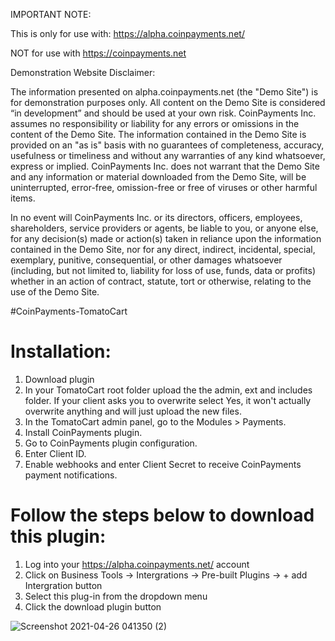 IMPORTANT NOTE:

This is only for use with: https://alpha.coinpayments.net/

NOT for use with https://coinpayments.net

Demonstration Website Disclaimer: 

The information presented on alpha.coinpayments.net (the "Demo Site") is for demonstration purposes only. All content on the Demo Site is considered “in development” and should be used at your own risk. CoinPayments Inc. assumes no responsibility or liability for any errors or omissions in the content of the Demo Site. The information contained in the Demo Site is provided on an "as is" basis with no guarantees of completeness, accuracy, usefulness or timeliness and without any warranties of any kind whatsoever, express or implied. CoinPayments Inc. does not warrant that the Demo Site and any information or material downloaded from the Demo Site, will be uninterrupted, error-free, omission-free or free of viruses or other harmful items.

In no event will CoinPayments Inc. or its directors, officers, employees, shareholders, service providers or agents, be liable to you, or anyone else, for any decision(s) made or action(s) taken in reliance upon the information contained in the Demo Site, nor for any direct, indirect, incidental, special, exemplary, punitive, consequential, or other damages whatsoever (including, but not limited to, liability for loss of use, funds, data or profits) whether in an action of contract, statute, tort or otherwise, relating to the use of the Demo Site.

#CoinPayments-TomatoCart

Installation:
=============

1.  Download plugin
2.  In your TomatoCart root folder upload the the admin, ext and includes folder. If your client asks you to overwrite select Yes, it won't actually overwrite anything and will just upload the new files. 
3.  In the TomatoCart admin panel, go to the Modules > Payments.
4.  Install CoinPayments plugin.
5.  Go to CoinPayments plugin configuration.
6.  Enter Client ID.
7.  Enable webhooks and enter Client Secret to receive CoinPayments payment notifications.

# Follow the steps below to download this plugin:
  
1. Log into your https://alpha.coinpayments.net/ account
2. Click on Business Tools -> Intergrations -> Pre-built Plugins -> + add Intergration button
3. Select this plug-in from the dropdown menu
4. Click the download plugin button  
   
![Screenshot 2021-04-26 041350 (2)](https://user-images.githubusercontent.com/72504315/116074310-622d7580-a646-11eb-80a5-6dd37b3af4fa.png)

